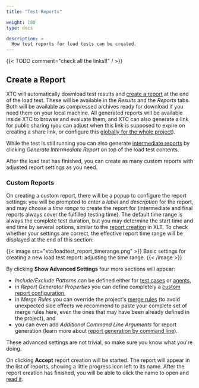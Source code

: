 ```yaml
---
title: "Test Reports"

weight: 180
type: docs

description: >
  How test reports for load tests can be created.
---
```


{{< TODO comment="check all the links!!" / >}}

## Create a Report

XTC will automatically download test results and [create a report](../../../load-testing/manual/320-test-evaluation/) at the end of the load test. These will be available in the _Results_ and the _Reports_ tabs. Both will be available as compressed archives ready for download if you need them on your local machine. All generated reports will be available inside XTC to browse and evaluate them, and XTC can also generate a link for public sharing (you can adjust when this link is supposed to expire on creating a share link, or configure this [globally for the whole project](../../010-xtc-basics/#default-sharing-settings)).

While the test is still running you can also generate [intermediate reports](../../../load-testing/manual/320-test-evaluation/#intermediate-results) by clicking _Generate Intermediate Report_ on top of the load test contents.

After the load test has finished, you can create as many custom reports with adjusted report settings as you need. 

### Custom Reports

On creating a custom report, there will be a popup to configure the report settings: you will be prompted to enter a _label_ and _description_ for the report, and may choose a _time range_ to create the report for (intermediate and final reports always cover the fulfilled testing time). The default time range is always the complete test duration, but you may determine the start time and end time by several options, similar to the [report creation](../../../load-testing/manual/540-report-options/#defining-a-reporting-timeframe) in XLT. To check whether your settings are correct, the effective report time range will be displayed at the end of this section:

{{< image src="xtc/loadtest_report_timerange.png" >}}
Basic settings for creating a new load test report: adjusting the time range.
{{< /image >}}

By clicking **Show Advanced Settings** four more sections will appear:
* _Include/Exclude Patterns_ can be defined either for [test cases](../../../load-testing/manual/540-report-options/#excluding-test-scenarios) or [agents](../../../load-testing/manual/540-report-options/#report-for-a-subset-of-agents),
* in _Report Generator Properties_ you can define completely a [custom report configuration](../../../load-testing/manual/550-report-configuration/),
* in _Merge Rules_ you can override the project's [merge rules](../../../load-testing/advanced/010-merge-rules/) (to avoid unexpected side effects we recommend to paste your complete set of merge rules here, even the ones that may have been already defined in the project), and 
* you can even add _Additional Command Line Arguments_ for report generation (learn more about [report generation by command line](../../../load-testing/manual/540-report-options/)).

These advanced settings are not trivial, so make sure you know what you're doing. 

On clicking **Accept** report creation will be started. The report will appear in the list of reports, showing a little progress icon left to its name. After the report creation has finished, you will be able to click the name to open and [read it](../../../load-testing/manual/320-test-evaluation/#reading-a-test-report).